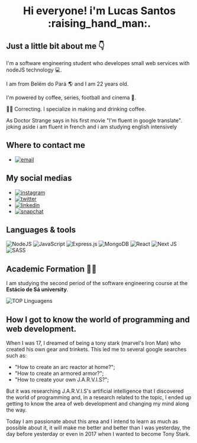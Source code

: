 <h1 align="center"> Hi everyone! i'm Lucas Santos :raising_hand_man:. </h1>


## Just a little bit about me :point_down:
 I'm a software engineering student who developes small web services with nodeJS technology 	:computer:.
 
 
 I am from Belém do Pará :earth_americas: and I am 22 years old.
 
 
 I'm powered by coffee, series, football and cinema :battery:.
 
 
 :man_facepalming: Correcting. I specialize in making and drinking coffee.
 
 As Doctor Strange says in his first movie "I'm fluent in google translate". joking aside i am fluent in french and i am studying english intensively
 
 ## Where to contact me
 - [![email](https://img.shields.io/badge/Gmail-D14836?style=for-the-badge&logo=gmail&logoColor=white)](lucassantoswebdeveloper@gmail.com)
 
 ## My social medias
 - [![instagram](https://img.shields.io/badge/Instagram-E4405F?style=for-the-badge&logo=instagram&logoColor=white)]()
 - [![twitter](https://img.shields.io/badge/Twitter-1DA1F2?style=for-the-badge&logo=twitter&logoColor=white)](https://twitter.com/LucasCafezinho)
 - [![linkedin](https://img.shields.io/badge/LinkedIn-0077B5?style=for-the-badge&logo=linkedin&logoColor=white)]()
 - [![snapchat](https://img.shields.io/badge/Snapchat-FFFC00?style=for-the-badge&logo=snapchat&logoColor=white)]()

 
 ## Languages & tools
 ![NodeJS](https://img.shields.io/badge/node.js-6DA55F?style=for-the-badge&logo=node.js&logoColor=white)
 ![JavaScript](https://img.shields.io/badge/javascript-%23323330.svg?style=for-the-badge&logo=javascript&logoColor=%23F7DF1E)
 ![Express.js](https://img.shields.io/badge/express.js-%23404d59.svg?style=for-the-badge&logo=express&logoColor=%2361DAFB)
 ![MongoDB](https://img.shields.io/badge/MongoDB-%234ea94b.svg?style=for-the-badge&logo=mongodb&logoColor=white)
 ![React](https://img.shields.io/badge/react-%2320232a.svg?style=for-the-badge&logo=react&logoColor=%2361DAFB)
 ![Next JS](https://img.shields.io/badge/Next-black?style=for-the-badge&logo=next.js&logoColor=white)
 ![SASS](https://img.shields.io/badge/SASS-hotpink.svg?style=for-the-badge&logo=SASS&logoColor=white)
 
## Academic Formation :man_student:

I am studying the second period of the software engineering course at the **Estácio de Sá university**.

![TOP Linguagens](https://github-readme-stats.vercel.app/api/top-langs/?username=Lucas-Santos-Web-Developer&layout=compact&theme=dracula)



## How I got to know the world of programming and web development.
When I was 17, I dreamed of being a tony stark (marvel's Iron Man) who created his own gear and trinkets. This led me to several google searches such as:
- "How to create an arc reactor at home?";
- "How to create an armored armor?";
- "How to create your own J.A.R.V.I.S?";

But it was researching J.A.R.V.I.S's artificial intelligence that I discovered the world of programming and, in a research related to the topic, I ended up getting to know the area of web development and changing my mind along the way.

Today I am passionate about this area and I intend to learn as much as possible about it, it will make me better and better than I was yesterday, the day before yesterday or even in 2017 when I wanted to become Tony Stark.
